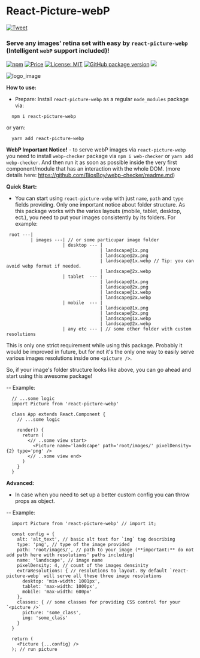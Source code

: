 # React-Picture-webP

 [![Tweet](https://img.shields.io/twitter/url/http/shields.io.svg?style=social)](https://twitter.com/intent/tweet?text=See&url=https://github.com/BiosBoyreact-picture-webp&via=svyat770&hashtags=js,jsx,webp,react-picture-webp,picture,images,html,css)

### Serve any images' retina set with easy by `react-picture-webp` (Intelligent `webP` support included)!

[![npm](https://badgen.net/npm/v/react-picture-webp)](https://www.npmjs.com/package/react-picture-webp) [![Price](https://img.shields.io/badge/price-FREE-purple.svg)](https://github.com/BiosBoy/react-picture-webp/blob/master/LICENSE) [![License: MIT](https://img.shields.io/badge/license-MIT-yellow.svg)](https://github.com/BiosBoy/react-picture-webp/blob/master/LICENSE) [![GitHub package version](https://img.shields.io/badge/version-1.1.9-green.svg)](https://github.com/BiosBoy/react-picture-webp) ![](https://img.badgesize.io/biosboy/react-picture-webp/master/dist/index.js.svg)

![logo_image](https://raw.githubusercontent.com/BiosBoy/react-picture-webp/master/react-picture_logo.jpg)

**How to use:**
  - Prepare:
   Install `react-picture-webp` as a regular `node_modules` package via:
   ```
     npm i react-picture-webp
   ```
   or yarn:
   ```
     yarn add react-picture-webp
   ```
**WebP Important Notice!** - to serve webP images via `react-picture-webp` you need to install `webp-checker` package via `npm i web-checker` or `yarn add webp-checker`. And then run it as soon as possible inside the very first component/module that has an interaction with the whole DOM. (more details here: https://github.com/BiosBoy/webp-checker/readme.md)

**Quick Start:**

   - You can start using `react-picture-webp` with just `name`, `path` and `type` fields providing. Only one important notice about folder structure. As this package works with the varios layouts (mobile, tablet, desktop, ect.), you need to put your images consistently by its folders. For example:
   ```
    root ---|
            | images ---| // or some particupar image folder
                        | desktop --- |
                                      | landscape@1x.png
                                      | landscape@2x.png
                                      | landscape@1x.webp // Tip: you can avoid webp format if needed.
                                      | landscape@2x.webp
                        | tablet  --- |
                                      | landscape@1x.png
                                      | landscape@2x.png
                                      | landscape@1x.webp
                                      | landscape@2x.webp
                        | mobile  --- |
                                      | landscape@1x.png
                                      | landscape@2x.png
                                      | landscape@1x.webp
                                      | landscape@2x.webp
                        | any etc --- | // some other folder with custom resolutions
   ```

   This is only one strict requirement while using this package. Probably it would be improved in future, but for not it's the only one way to easily serve various images resolutions inside one `<picture />`.

   So, if your image's folder structure looks like above, you can go ahead and start using this awesome package! 
   
  -- Example:
  ```
    // ...some logic
    import Picture from 'react-picture-webp'

    class App extends React.Component {
      // ...some logic
    
      render() {
        return (
          <// ..some view start>
            <Picture name='landscape' path='root/images/' pixelDensity={2} type='png' />
          <// ..some view end>
        )
      }
    }
  ```

**Advanced:**
  - In case when you need to set up a better custom config you can throw props as object.

  -- Example:
  ```
    import Picture from 'react-picture-webp' // import it;

    const config = {
      alt: 'alt_text', // basic alt text for `img` tag describing
      type: 'png', // type of the image provided
      path: 'root/images/', // path to your image (**important:** do not add path here with resolutions' paths including)
      name: 'landscape', // image name
      pixelDensity: 4, // count of the images densinity
      extraResolutions: { // resolutions to layout. By default `react-picture-webp` will serve all these three image resolutions
        desktop: 'min-width: 1001px',
        tablet: 'max-width: 1000px',
        mobile: 'max-width: 600px'
      },
      classes: { // some classes for providing CSS control for your `<picture />`
        picture: 'some_class',
        img: 'some_class'
      }
    }
    
    return (
      <Picture {...config} />
    ); // run picture
  ```

